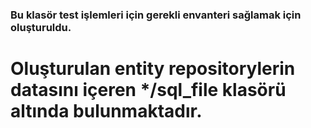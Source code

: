 ### Bu klasör test işlemleri için gerekli envanteri sağlamak için oluşturuldu.
# Oluşturulan entity repositorylerin datasını içeren */sql_file klasörü altında  bulunmaktadır.